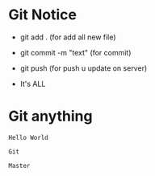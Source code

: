 # Git Notice

* git add . (for add all new file)

* git commit -m "text" (for commit)

* git push (for push u update on server)


* It's ALL

# Git anything

```
Hello World

Git

Master
```